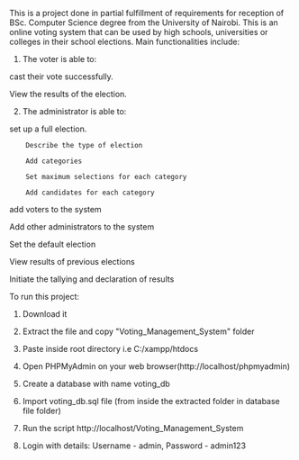 This is a project done in partial fulfillment of requirements for reception of BSc. Computer Science degree from the University of Nairobi.
This is an online voting system that can be used by high schools, universities or colleges in their school elections.
Main functionalities include:

1. The voter is able to: 

cast their vote successfully.

View the results of the election.

2. The administrator is able to: 

set up a full election.

        Describe the type of election

        Add categories

        Set maximum selections for each category

        Add candidates for each category

add voters to the system

Add other administrators to the system

Set the default election

View results of previous elections

Initiate the tallying and declaration of results

To run this project:
1. Download it

2. Extract the file and copy "Voting_Management_System" folder

3. Paste inside root directory i.e C:/xampp/htdocs 

4. Open PHPMyAdmin on your web browser(http://localhost/phpmyadmin)

5. Create a database with name voting_db

6. Import voting_db.sql file (from inside the extracted folder in database file folder)

7. Run the script http://localhost/Voting_Management_System

8. Login with details: Username - admin, Password - admin123